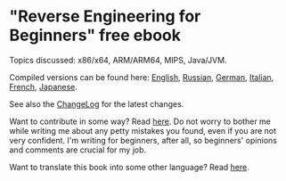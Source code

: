 # "Reverse Engineering for Beginners" free ebook

Topics discussed: x86/x64, ARM/ARM64, MIPS, Java/JVM.

Compiled versions can be found here:
[English](http://beginners.re/RE4B-EN.pdf),
[Russian](http://beginners.re/RE4B-RU.pdf),
[German](https://beginners.re/RE4B-DE.pdf),
[Italian](https://beginners.re/RE4B-IT.pdf),
[French](https://beginners.re/RE4B-FR.pdf),
[Japanese](https://beginners.re/RE4B-JA.pdf).

See also the [ChangeLog](https://github.com/DennisYurichev/RE-for-beginners/blob/master/ChangeLog) for the latest changes.

Want to contribute in some way? Read [here](https://github.com/DennisYurichev/RE-for-beginners/blob/master/CONTRIBUTING.md).
Do not worry to bother me while writing me about any petty mistakes you found, even if you are not very confident.
I'm writing for beginners, after all, so beginners' opinions and comments are crucial for my job.

Want to translate this book into some other language? Read [here](https://github.com/DennisYurichev/RE-for-beginners/blob/master/Translation.md).

